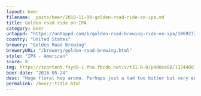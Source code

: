 ```yaml
---
layout: beer
filename: _posts/beer/2016-11-09-golden-road-ride-on-ipa.md
title: Golden road ride on IPA
category: beer
untappd: "https://untappd.com/b/golden-road-brewing-ride-on-ipa/1069272"
country: "United States"
brewery: "Golden Road Brewing"
breweryURL: "/brewery/golden-road-brewing.html"
style: "IPA - American"
score: 8
img: https://scontent.fsyd9-1.fna.fbcdn.net/v/t31.0-0/p480x480/13244001_10154147274093745_5794071140903192166_o.jpg?_nc_cat=111&_nc_sid=e007fa&_nc_ohc=hZ7NmK-bxZkAX9in137&_nc_ht=scontent.fsyd9-1.fna&tp=6&oh=1b142f6bb971b4f46dd11133209b4fd8&oe=5F946800
beer-date: "2016-05-24"
desc: "Huge floral hop aroma. Perhaps just a tad too bitter but very enjoyable"
permalink: /beer/:title.html
---
```

